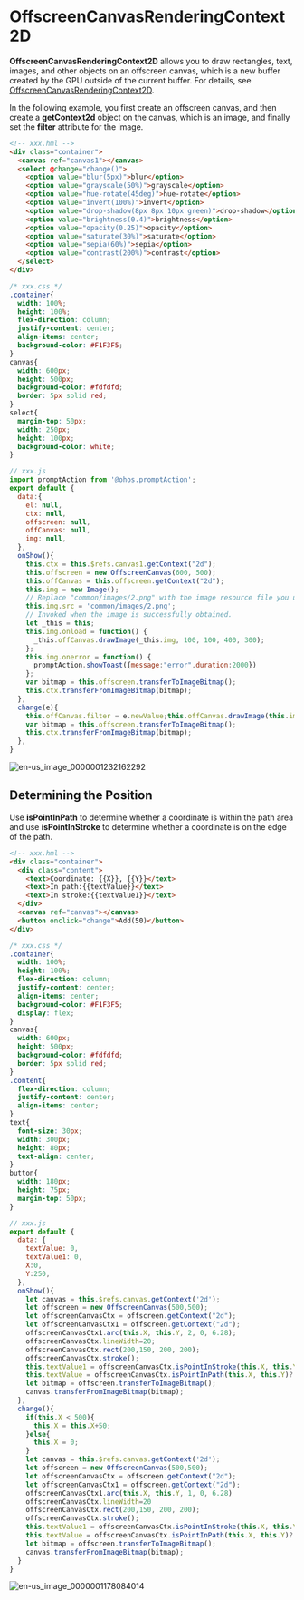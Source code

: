 # OffscreenCanvasRenderingContext2D
<!--Kit: ArkUI-->
<!--Subsystem: ArkUI-->
<!--Owner: @sd-wu-->
<!--Designer: @sunbees-->
<!--Tester: @liuli0427-->
<!--Adviser: @HelloCrease-->

**OffscreenCanvasRenderingContext2D** allows you to draw rectangles, text, images, and other objects on an offscreen canvas, which is a new buffer created by the GPU outside of the current buffer. For details, see [OffscreenCanvasRenderingContext2D](../reference/apis-arkui/arkui-js/js-offscreencanvasrenderingcontext2d.md).

In the following example, you first create an offscreen canvas, and then create a **getContext2d** object on the canvas, which is an image, and finally set the **filter** attribute for the image.

```html
<!-- xxx.hml -->
<div class="container">
  <canvas ref="canvas1"></canvas>
  <select @change="change()">
    <option value="blur(5px)">blur</option>
    <option value="grayscale(50%)">grayscale</option>
    <option value="hue-rotate(45deg)">hue-rotate</option>
    <option value="invert(100%)">invert</option>
    <option value="drop-shadow(8px 8px 10px green)">drop-shadow</option>
    <option value="brightness(0.4)">brightness</option>
    <option value="opacity(0.25)">opacity</option>
    <option value="saturate(30%)">saturate</option>
    <option value="sepia(60%)">sepia</option>
    <option value="contrast(200%)">contrast</option>
  </select>
</div>
```

```css
/* xxx.css */
.container{
  width: 100%;
  height: 100%;
  flex-direction: column;
  justify-content: center;
  align-items: center;
  background-color: #F1F3F5;
}
canvas{
  width: 600px;
  height: 500px;
  background-color: #fdfdfd;
  border: 5px solid red;
}
select{
  margin-top: 50px;
  width: 250px;
  height: 100px;
  background-color: white;
}
```

```js
// xxx.js
import promptAction from '@ohos.promptAction';
export default {
  data:{
    el: null,
    ctx: null,
    offscreen: null,
    offCanvas: null,
    img: null,
  },
  onShow(){
    this.ctx = this.$refs.canvas1.getContext("2d");
    this.offscreen = new OffscreenCanvas(600, 500);
    this.offCanvas = this.offscreen.getContext("2d");
    this.img = new Image();
    // Replace "common/images/2.png" with the image resource file you use.
    this.img.src = 'common/images/2.png';
    // Invoked when the image is successfully obtained.
    let _this = this;
    this.img.onload = function() {
      _this.offCanvas.drawImage(_this.img, 100, 100, 400, 300);
    };
    this.img.onerror = function() {
      promptAction.showToast({message:"error",duration:2000})
    };
    var bitmap = this.offscreen.transferToImageBitmap();
    this.ctx.transferFromImageBitmap(bitmap);
  },
  change(e){
    this.offCanvas.filter = e.newValue;this.offCanvas.drawImage(this.img, 100, 100, 400, 300);
    var bitmap = this.offscreen.transferToImageBitmap();
    this.ctx.transferFromImageBitmap(bitmap);
  },
}
```


![en-us_image_0000001232162292](figures/en-us_image_0000001232162292.gif)


## Determining the Position

Use **isPointInPath** to determine whether a coordinate is within the path area and use **isPointInStroke** to determine whether a coordinate is on the edge of the path.


```html
<!-- xxx.hml -->
<div class="container">
  <div class="content">
    <text>Coordinate: {{X}}, {{Y}}</text>
    <text>In path:{{textValue}}</text>
    <text>In stroke:{{textValue1}}</text>
  </div>
  <canvas ref="canvas"></canvas>
  <button onclick="change">Add(50)</button>
</div>
```


```css
/* xxx.css */
.container{
  width: 100%;
  height: 100%;
  flex-direction: column;
  justify-content: center;
  align-items: center;
  background-color: #F1F3F5;
  display: flex;
}
canvas{
  width: 600px;
  height: 500px;
  background-color: #fdfdfd;
  border: 5px solid red;
}
.content{
  flex-direction: column;
  justify-content: center;
  align-items: center; 
}
text{
  font-size: 30px;
  width: 300px;
  height: 80px;
  text-align: center;
}
button{
  width: 180px;
  height: 75px;
  margin-top: 50px;
}
```


```js
// xxx.js
export default {
  data: {
    textValue: 0,
    textValue1: 0,
    X:0,
    Y:250,
  },
  onShow(){
    let canvas = this.$refs.canvas.getContext('2d');
    let offscreen = new OffscreenCanvas(500,500);
    let offscreenCanvasCtx = offscreen.getContext("2d");
    let offscreenCanvasCtx1 = offscreen.getContext("2d");
    offscreenCanvasCtx1.arc(this.X, this.Y, 2, 0, 6.28);
    offscreenCanvasCtx.lineWidth=20;
    offscreenCanvasCtx.rect(200,150, 200, 200);
    offscreenCanvasCtx.stroke();
    this.textValue1 = offscreenCanvasCtx.isPointInStroke(this.X, this.Y)?'true':'false';
    this.textValue = offscreenCanvasCtx.isPointInPath(this.X, this.Y)?'true':'false';
    let bitmap = offscreen.transferToImageBitmap();
    canvas.transferFromImageBitmap(bitmap);
  },
  change(){
    if(this.X < 500){
      this.X = this.X+50;
    }else{
      this.X = 0;
    }
    let canvas = this.$refs.canvas.getContext('2d');
    let offscreen = new OffscreenCanvas(500,500);
    let offscreenCanvasCtx = offscreen.getContext("2d");
    let offscreenCanvasCtx1 = offscreen.getContext("2d");
    offscreenCanvasCtx1.arc(this.X, this.Y, 1, 0, 6.28)
    offscreenCanvasCtx.lineWidth=20
    offscreenCanvasCtx.rect(200,150, 200, 200);
    offscreenCanvasCtx.stroke();
    this.textValue1 = offscreenCanvasCtx.isPointInStroke(this.X, this.Y)?'true':'false';
    this.textValue = offscreenCanvasCtx.isPointInPath(this.X, this.Y)?'true':'false';
    let bitmap = offscreen.transferToImageBitmap();
    canvas.transferFromImageBitmap(bitmap);
  }
}
```

![en-us_image_0000001178084014](figures/en-us_image_0000001178084014.gif)
